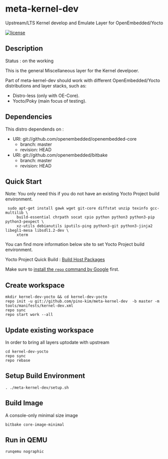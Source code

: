 # meta-kernel-dev
Upstream/LTS Kernel develop and Emulate Layer for OpenEmbedded/Yocto 

[![license](https://img.shields.io/github/license/mashape/apistatus.svg)](https://github.com/pino-kim/meta-kernel-dev/blob/master/LICENSE)


## Description

Status : on the working

This is the general Miscellaneous layer for the Kernel develpoer.


Part of meta-kernel-dev should work with different
OpenEmbedded/Yocto distributions and layer stacks, such as:

* Distro-less (only with OE-Core).
* Yocto/Poky (main focus of testing).

## Dependencies

This distro dependends on : 

* URI: git://github.com/openembedded/openembedded-core
  * branch: master
  * revision: HEAD
* URI: git://github.com/openembedded/bitbake
  * branch: master
  * revision: HEAD

## Quick Start

Note: You only need this if you do not have an existing Yocto Project build environment.

```text
 sudo apt-get install gawk wget git-core diffstat unzip texinfo gcc-multilib \
     build-essential chrpath socat cpio python python3 python3-pip python3-pexpect \
     xz-utils debianutils iputils-ping python3-git python3-jinja2 libegl1-mesa libsdl1.2-dev \
     xterm
```

You can find more information below site to set Yocto Project build environment.

Yocto Project Quick Build : [Build Host Packages](https://www.yoctoproject.org/docs/latest/brief-yoctoprojectqs/brief-yoctoprojectqs.html#brief-build-system-packages)

Make sure to [install the `repo` command by Google](https://source.android.com/setup/downloading#installing-repo) first. 

## Create workspace
```text
mkdir kernel-dev-yocto && cd kernel-dev-yocto
repo init -u git://github.com/pino-kim/meta-kernel-dev  -b master -m tools/manifests/kernel-dev.xml
repo sync
repo start work --all
```

## Update existing workspace

In order to bring all layers uptodate with upstream

```text
cd kernel-dev-yocto
repo sync
repo rebase
```
## Setup Build Environment
```text
. ./meta-kernel-dev/setup.sh
```

## Build Image

A console-only minimal size image
```text
bitbake core-image-minimal
```

## Run in QEMU
```text
runqemu nographic
```

